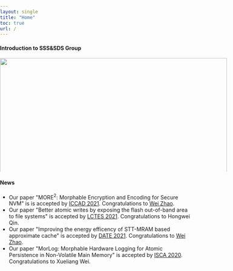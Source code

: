 ```yaml
---
layout: single
title: "Home"
toc: true
url: /
---
```

#### **Introduction to SSS&SDS Group**

<html>
<head>
    <title>轮播图</title>
    <meta charset="utf-8">
    <meta name="referrer" content="no-referrer">
</head>
<link rel="stylesheet" type="text/css" href="https://at.alicdn.com/t/font_1582902_u0zm91pv15i.css">
<style type="text/css">
    body{
        margin: 0;
        padding: 0px;
    }
    #carousel{
        margin: auto; /* 居中 */
        width: 600px; /* 设置宽度 */
        position: relative; /* 相对定位 */
        overflow: hidden; /* 超出隐藏 */
        height: 300px;
    }
    #carousel img{
        width: 600px; /* 设定大小 按比例缩放 */
    }
    #carousel > ul {
        display: flex; /* 图片处理为一行 */
        position: absolute; /* 设置绝对定位，实现相对于#carousel的绝对定位 */
    }
    #carousel > ul,
    #carousel > ul > li{
        padding: 0;
        margin: 0;
        list-style:none; 
    }
    #carousel > ul{
         animation: switch 10s ease 1s infinite alternate; /* 设定动画播放 */
    }
    #carousel > ul:hover{
         animation-play-state: paused; /* 暂停动画 */
    }
    @keyframes switch{ /* 制定动画规则 */
        0%,13%{
            left: 0;
        }
        27%,41%{
            left: -600px;
        }
        55%,69%{
            left: -1200px;
        }
        83%,100% {
            left: -1800px;
        }
    }
</style>
<body>
    <!-- 轮播图容器 -->
    <div id="carousel">
        <ul> <!-- 图片容器 -->
            <li>
                <img src="http://www.sdust.edu.cn/__local/9/7A/B1/F29B84DEF72DD329997E8172ABA_664BA3EF_32466.jpg">
            </li>
            <li>
                <img src="http://www.sdust.edu.cn/__local/B/F3/E4/693AB931C9FFB84646970D53BFE_C506394A_4282CA.jpg">
            </li>
            <li>
                <img src="http://www.sdust.edu.cn/__local/F/7A/AA/E1459849AA8AB0C89854A41BD41_BF3BD857_BC0D8.jpg">
            </li>
            <li>
                <img src="http://www.sdust.edu.cn/__local/1/95/CB/EDC1450B8FD1B8A25FAAC726AA4_A36D4253_16C91.jpg">
            </li>
        </ul>
    </div>
</body>
</html>

#### **News**

- Our paper "MORE<sup>2</sup>: Morphable Encryption and Encoding for Secure NVM" is is accepted by [ICCAD 2021](https://iccad.com/index.php). Congratulations to [Wei Zhao](https://thiszw.top).  
- Our paper "Better atomic writes by exposing the flash out-of-band area to file systems" is accepted by [LCTES 2021](https://pldi21.sigplan.org/home/LCTES-2021#event-overview). Congratulations to Hongwei Qin.  
- Our paper "Improving the energy efficency of STT-MRAM based approximate cache" is accepted by [DATE 2021](https://www.date-conference.com/). Congratulations to [Wei Zhao](https://thiszw.top).  
- Our paper "MorLog: Morphable Hardware Logging for Atomic Persistence in Non-Volatile Main Memory" is accepted by [ISCA 2020](https://iscaconf.org/isca2020/). Congratulations to Xueliang Wei.  

